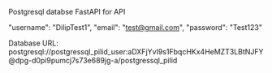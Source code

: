 Postgresql databse
FastAPI for API
  
"username": "DilipTest1",
"email": "test@gmail.com",
"password": "Test123"


Database URL: postgresql://postgressql_pilid_user:aDXFjYvI9s1FbqcHKx4HeMZT3LBtNJFY@dpg-d0pi9pumcj7s73e689jg-a/postgressql_pilid



